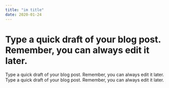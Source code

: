 ```yaml
---
title: "im title"
date: 2020-01-24
---
```


# Type a quick draft of your blog post. Remember, you can always edit it later.
Type a quick draft of your blog post. Remember, you can always edit it later.
Type a quick draft of your blog post. Remember, you can always edit it later.
